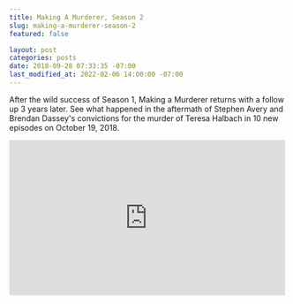 ```yaml
---
title: Making A Murderer, Season 2
slug: making-a-murderer-season-2
featured: false

layout: post
categories: posts
date: 2018-09-28 07:33:35 -07:00
last_modified_at: 2022-02-06 14:00:00 -07:00
---
```


After the wild success of Season 1, Making a Murderer returns with a follow up 3 years later. See what happened in the aftermath of Stephen Avery and Brendan Dassey's convictions for the murder of Teresa Halbach in 10 new episodes on October 19, 2018.

<iframe loading="lazy" width="500" height="281" src="https://www.youtube.com/embed/v50gyOqlxxs?feature=oembed" frameborder="0" allow="autoplay; encrypted-media" allowfullscreen=""></iframe>
